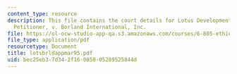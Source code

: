 ```yaml
---
content_type: resource
description: This file contains the court details for Lotus Development Corporation,
  Petitioner, v. Borland International, Inc.
file: https://ol-ocw-studio-app-qa.s3.amazonaws.com/courses/6-805-ethics-and-the-law-on-the-electronic-frontier-fall-2005/bec25eb37d342f16085005289525844d_lotsbrldappmar95.pdf
file_type: application/pdf
resourcetype: Document
title: lotsbrldappmar95.pdf
uid: bec25eb3-7d34-2f16-0850-05289525844d
---
```


